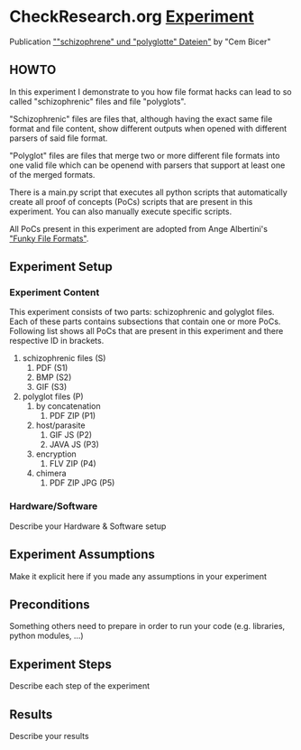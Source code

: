 # CheckResearch.org [Experiment](https://checkresearch.org/Experiment/View/9fc99c57-b861-44e3-bf23-d44f4bb208b1)

 Publication [""schizophrene" und "polyglotte" Dateien"](https://dblp.uni-trier.de/search?q=%22schizophrene%22+und+%22polyglotte%22+Dateien) by "Cem Bicer"

## HOWTO

In this experiment I demonstrate to you how file format hacks can lead to so called "schizophrenic" files and file "polyglots".

"Schizophrenic" files are files that, although having the exact same file format and file content, show different outputs when opened with different parsers of said file format.

"Polyglot" files are files that merge two or more different file formats into one valid file which can be openend with parsers that support at least one of the merged formats.

There is a main.py script that executes all python scripts that automatically create all proof of concepts (PoCs) scripts that are present in this experiment. You can also manually execute specific scripts.

All PoCs present in this experiment are adopted from Ange Albertini's ["Funky File Formats"](https://events.ccc.de/congress/2014/Fahrplan/system/attachments/2562/original/Funky_File_Formats.pdf).

## Experiment Setup

### Experiment Content

This experiment consists of two parts: schizophrenic and golyglot files. Each of these parts contains subsections that contain one or more PoCs. Following list shows all PoCs that are present in this experiment and there respective ID in brackets.

1. schizophrenic files (S)
   1. PDF (S1)
   2. BMP (S2)
   3. GIF (S3)
2. polyglot files (P)
   1. by concatenation
      1. PDF ZIP (P1)
   2. host/parasite
      1. GIF JS (P2)
      2. JAVA JS (P3)
   3. encryption
      1. FLV ZIP (P4)
   4. chimera
      1. PDF ZIP JPG (P5)

### Hardware/Software

Describe your Hardware & Software setup

## Experiment Assumptions

Make it explicit here if you made any assumptions in your experiment

## Preconditions

Something others need to prepare in order to run your code (e.g. libraries, python modules, ...)

## Experiment Steps

Describe each step of the experiment

## Results

Describe your results
